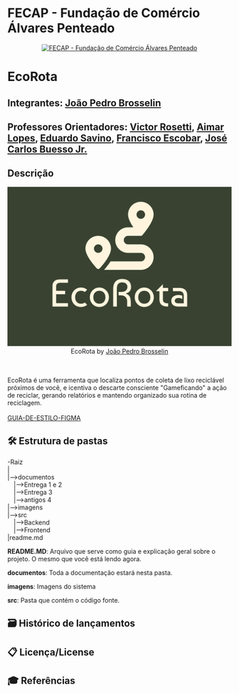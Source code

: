 # FECAP - Fundação de Comércio Álvares Penteado

<p align="center">
<a href= "https://www.fecap.br/"><img src="https://encrypted-tbn0.gstatic.com/images?q=tbn:ANd9GcRhZPrRa89Kma0ZZogxm0pi-tCn_TLKeHGVxywp-LXAFGR3B1DPouAJYHgKZGV0XTEf4AE&usqp=CAU" alt="FECAP - Fundação de Comércio Álvares Penteado" border="0"></a>
</p>

# EcoRota

## Integrantes: <a href="https://www.linkedin.com/in/brosselindev/">João Pedro Brosselin</a>

## Professores Orientadores: <a href="https://www.linkedin.com/in/victorbarq/">Victor Rosetti</a>, <a href="https://www.linkedin.com/in/aimarlopes/">Aimar Lopes</a>, <a href="https://www.linkedin.com/in/eduardo-savino-gomes-77833a10/">Eduardo Savino</a>, <a href="https://www.linkedin.com/in/francisco-escobar/">Francisco Escobar</a>, <a href="https://www.linkedin.com/in/jbuesso/">José Carlos Buesso Jr.</a>

## Descrição

<p align="center">
<img src="/imagens/LogoEcoRota.jpg" alt="EcoRota" border="0">
  EcoRota by <a href="https://www.linkedin.com/in/brosselindev/">João Pedro Brosselin</a>
</p>




<br><br>
EcoRota é uma ferramenta que localiza pontos de coleta de lixo reciclável próximos de você, e icentiva o descarte consciente "Gameficando" a ação de reciclar, gerando relatórios e mantendo organizado sua rotina de reciclagem.
<br><br>
<a href="https://www.figma.com/design/JpOzlRC5TNmHsA06MsBqTh/Guia-de-Estilo-EcoRota?node-id=0-1&t=poM80aiHHT1DNJTq-1">GUIA-DE-ESTILO-FIGMA</a>
## 🛠 Estrutura de pastas

-Raiz<br>
|<br>
|-->documentos<br>
  &emsp;|-->Entrega 1 e 2<br>
  &emsp;|-->Entrega 3<br>
  &emsp;|-->antigos 4<br>
|-->imagens<br>
|-->src<br>
  &emsp;|-->Backend<br>
  &emsp;|-->Frontend<br>
|readme.md<br>

<b>README.MD</b>: Arquivo que serve como guia e explicação geral sobre o projeto. O mesmo que você está lendo agora.

<b>documentos</b>: Toda a documentação estará nesta pasta.

<b>imagens</b>: Imagens do sistema

<b>src</b>: Pasta que contém o código fonte.

## 🗃 Histórico de lançamentos

## 📋 Licença/License

## 🎓 Referências

